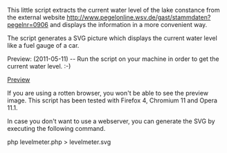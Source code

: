 This little script extracts the current water level of the lake constance from the external website http://www.pegelonline.wsv.de/gast/stammdaten?pegelnr=0906 and displays the information in a more convenient way.

The script generates a SVG picture which displays the current water level like a fuel gauge of a car.

Preview: (2011-05-11) -- Run the script on your machine in order to get the current water level. :-)

<a href="https://github.com/downloads/gnuheidix/lake-level-meter/preview_20110511.svg">Preview</a>

If you are using a rotten browser, you won't be able to see the preview image. This script has been tested with Firefox 4, Chromium 11 and Opera 11.1.

In case you don't want to use a webserver, you can generate the SVG by executing the following command.

php levelmeter.php > levelmeter.svg
